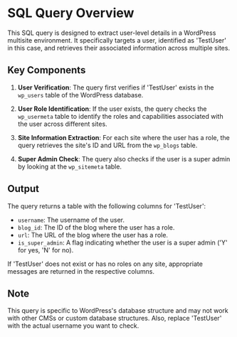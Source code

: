# SQL Query Overview

This SQL query is designed to extract user-level details in a WordPress multisite environment. It specifically targets a user, identified as 'TestUser' in this case, and retrieves their associated information across multiple sites.

## Key Components

1. **User Verification**: The query first verifies if 'TestUser' exists in the `wp_users` table of the WordPress database.

2. **User Role Identification**: If the user exists, the query checks the `wp_usermeta` table to identify the roles and capabilities associated with the user across different sites.

3. **Site Information Extraction**: For each site where the user has a role, the query retrieves the site's ID and URL from the `wp_blogs` table.

4. **Super Admin Check**: The query also checks if the user is a super admin by looking at the `wp_sitemeta` table.

## Output

The query returns a table with the following columns for 'TestUser':

- `username`: The username of the user.
- `blog_id`: The ID of the blog where the user has a role.
- `url`: The URL of the blog where the user has a role.
- `is_super_admin`: A flag indicating whether the user is a super admin ('Y' for yes, 'N' for no).

If 'TestUser' does not exist or has no roles on any site, appropriate messages are returned in the respective columns.

## Note

This query is specific to WordPress's database structure and may not work with other CMSs or custom database structures. Also, replace 'TestUser' with the actual username you want to check. 

